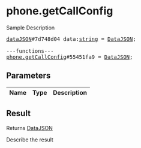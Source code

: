 # phone.getCallConfig

Sample Description

<pre>
<a href="../constructor/dataJSON">dataJSON</a>#7d748d04 data:<a href="../type/string.md">string</a> = <a href="../type/DataJSON.md">DataJSON</a>;

---functions---
<a href="../method/phone.getCallConfig.md">phone.getCallConfig</a>#55451fa9 = <a href="../type/DataJSON.md">DataJSON</a>;
</pre>

## Parameters

| Name | Type | Description |
|------|:----:|-------------|

## Result

Returns <a href="../type/DataJSON.md">DataJSON</a>

Describe the result

